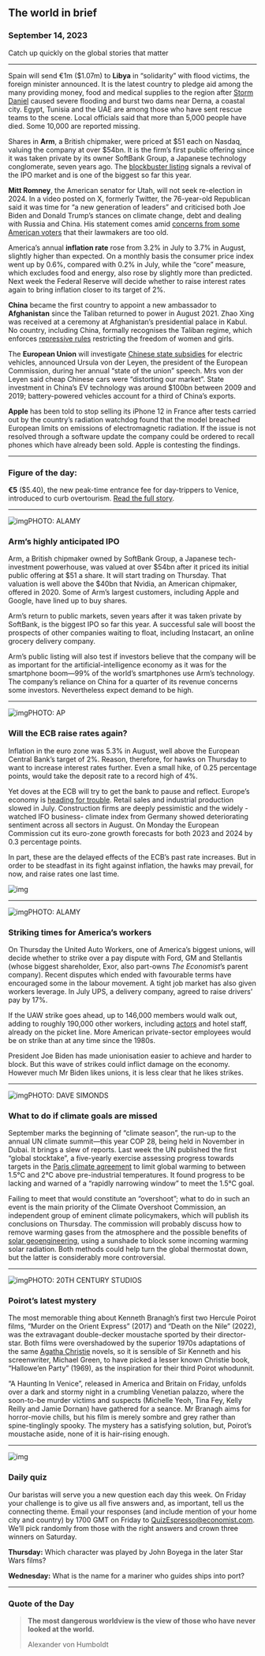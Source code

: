 ## The world in brief

### September 14, 2023

Catch up quickly on the global stories that matter



------



Spain will send €1m ($1.07m) to **Libya** in “solidarity” with flood victims, the foreign minister announced. It is the latest country to pledge aid among the many providing money, food and medical supplies to the region after [Storm Daniel](https://www.economist.com/middle-east-and-africa/2023/09/13/the-lethal-negligence-of-politicians-in-morocco-and-libya) caused severe flooding and burst two dams near Derna, a coastal city. Egypt, Tunisia and the UAE are among those who have sent rescue teams to the scene. Local officials said that more than 5,000 people have died. Some 10,000 are reported missing.

Shares in **Arm**, a British chipmaker, were priced at $51 each on Nasdaq, valuing the company at over $54bn. It is the firm’s first public offering since it was taken private by its owner SoftBank Group, a Japanese technology conglomerate, seven years ago. The [blockbuster listing](https://www.economist.com/business/2023/08/23/arms-public-listing-is-set-to-break-records) signals a revival of the IPO market and is one of the biggest so far this year.

**Mitt Romney**, the American senator for Utah, will not seek re-election in 2024. In a video posted on X, formerly Twitter, the 76-year-old Republican said it was time for “a new generation of leaders” and criticised both Joe Biden and Donald Trump’s stances on climate change, debt and dealing with Russia and China. His statement comes amid [concerns from some American voters](https://www.economist.com/graphic-detail/2023/09/08/the-old-have-come-to-dominate-american-politics) that their lawmakers are too old.

America’s annual **inflation rate** rose from 3.2% in July to 3.7% in August, slightly higher than expected. On a monthly basis the consumer price index went up by 0.6%, compared with 0.2% in July, while the “core” measure, which excludes food and energy, also rose by slightly more than predicted. Next week the Federal Reserve will decide whether to raise interest rates again to bring inflation closer to its target of 2%.

**China** became the first country to appoint a new ambassador to **Afghanistan** since the Taliban returned to power in August 2021. Zhao Xing was received at a ceremony at Afghanistan’s presidential palace in Kabul. No country, including China, formally recognises the Taliban regime, which enforces [repressive rules](https://www.economist.com/asia/2023/05/01/life-under-the-rule-of-the-taliban-20) restricting the freedom of women and girls.

The **European Union** will investigate [Chinese state subsidies](https://www.economist.com/graphic-detail/2023/08/10/how-china-became-a-car-exporting-juggernaut) for electric vehicles, announced Ursula von der Leyen, the president of the European Commission, during her annual “state of the union” speech. Mrs von der Leyen said cheap Chinese cars were “distorting our market”. State investment in China’s EV technology was around $100bn between 2009 and 2019; battery-powered vehicles account for a third of China’s exports.

**Apple** has been told to stop selling its iPhone 12 in France after tests carried out by the country’s radiation watchdog found that the model breached European limits on emissions of electromagnetic radiation. If the issue is not resolved through a software update the company could be ordered to recall phones which have already been sold. Apple is contesting the findings.



------



### Figure of the day: 

**€5** ($5.40), the new peak-time entrance fee for day-trippers to Venice, introduced to curb overtourism. [Read the full story](https://www.economist.com/why-venice-is-starting-to-charge-tourists-to-enter).



------



![img](https://niceboy.online/insight/public/Espresso/PHOTOS/20230916_dap321.jpg)PHOTO: ALAMY

### Arm’s highly anticipated IPO

Arm, a British chipmaker owned by SoftBank Group, a Japanese tech-investment powerhouse, was valued at over $54bn after it priced its initial public offering at $51 a share. It will start trading on Thursday. That valuation is well above the $40bn that Nvidia, an American chipmaker, offered in 2020. Some of Arm’s largest customers, including Apple and Google, have lined up to buy shares.

Arm’s return to public markets, seven years after it was taken private by SoftBank, is the biggest IPO so far this year. A successful sale will boost the prospects of other companies waiting to float, including Instacart, an online grocery delivery company.

Arm’s public listing will also test if investors believe that the company will be as important for the artificial-intelligence economy as it was for the smartphone boom—99% of the world’s smartphones use Arm’s technology. The company’s reliance on China for a quarter of its revenue concerns some investors. Nevertheless expect demand to be high.



------



![img](https://niceboy.online/insight/public/Espresso/PHOTOS/20230916_dap320.jpg)PHOTO: AP

### Will the ECB raise rates again?

Inflation in the euro zone was 5.3% in August, well above the European Central Bank’s target of 2%. Reason, therefore, for hawks on Thursday to want to increase interest rates further. Even a small hike, of 0.25 percentage points, would take the deposit rate to a record high of 4%.

Yet doves at the ECB will try to get the bank to pause and reflect. Europe’s economy is [heading for trouble](https://www.economist.com/finance-and-economics/2023/08/31/europes-economy-looks-to-be-heading-for-trouble). Retail sales and industrial production slowed in July. Construction firms are deeply pessimistic and the widely -watched IFO business- climate index from Germany showed deteriorating sentiment across all sectors in August. On Monday the European Commission cut its euro-zone growth forecasts for both 2023 and 2024 by 0.3 percentage points.

In part, these are the delayed effects of the ECB’s past rate increases. But in order to be steadfast in its fight against inflation, the hawks may prevail, for now, and raise rates one last time.

![img](https://niceboy.online/insight/public/Espresso/PHOTOS/20230916_DAC599.jpg)



------



![img](https://niceboy.online/insight/public/Espresso/PHOTOS/20230916_dap323.jpg)PHOTO: ALAMY

### Striking times for America’s workers

On Thursday the United Auto Workers, one of America’s biggest unions, will decide whether to strike over a pay dispute with Ford, GM and Stellantis (whose biggest shareholder, Exor, also part-owns *The Economist*’s parent company). Recent disputes which ended with favourable terms have encouraged some in the labour movement. A tight job market has also given workers leverage. In July UPS, a delivery company, agreed to raise drivers’ pay by 17%.

If the UAW strike goes ahead, up to 146,000 members would walk out, adding to roughly 190,000 other workers, including [actors](https://www.economist.com/united-states/2023/07/14/an-all-out-strike-brings-hollywood-to-a-halt) and hotel staff, already on the picket line. More American private-sector employees would be on strike than at any time since the 1980s.

President Joe Biden has made unionisation easier to achieve and harder to block. But this wave of strikes could inflict damage on the economy. However much Mr Biden likes unions, it is less clear that he likes strikes.



------



![img](https://niceboy.online/insight/public/Espresso/PHOTOS/20230916_dap324.jpg)PHOTO: DAVE SIMONDS

### What to do if climate goals are missed

September marks the beginning of “climate season”, the run-up to the annual UN climate summit—this year COP 28, being held in November in Dubai. It brings a slew of reports. Last week the UN published the first “global stocktake”, a five-yearly exercise assessing progress towards targets in the [Paris climate agreement](https://www.economist.com/interactive/paris-climate-agreement-annotated) to limit global warming to between 1.5°C and 2°C above pre-industrial temperatures. It found progress to be lacking and warned of a “rapidly narrowing window” to meet the 1.5°C goal.

Failing to meet that would constitute an “overshoot”; what to do in such an event is the main priority of the Climate Overshoot Commission, an independent group of eminent climate policymakers, which will publish its conclusions on Thursday. The commission will probably discuss how to remove warming gases from the atmosphere and the possible benefits of [solar geoengineering](https://www.economist.com/films/2022/04/21/is-solar-geoengineering-worth-the-risk), using a sunshade to block some incoming warming solar radiation. Both methods could help turn the global thermostat down, but the latter is considerably more controversial.



------



![img](https://niceboy.online/insight/public/Espresso/PHOTOS/20230916_dap318.jpg)PHOTO: 20TH CENTURY STUDIOS

### Poirot’s latest mystery

The most memorable thing about Kenneth Branagh’s first two Hercule Poirot films, “Murder on the Orient Express” (2017) and “Death on the Nile” (2022), was the extravagant double-decker moustache sported by their director-star. Both films were overshadowed by the superior 1970s adaptations of the same [Agatha Christie](https://www.economist.com/culture/2022/09/08/lucy-worsley-takes-on-the-mystery-of-agatha-christie) novels, so it is sensible of Sir Kenneth and his screenwriter, Michael Green, to have picked a lesser known Christie book, “Hallowe’en Party” (1969), as the inspiration for their third Poirot whodunnit.

“A Haunting In Venice”, released in America and Britain on Friday, unfolds over a dark and stormy night in a crumbling Venetian palazzo, where the soon-to-be murder victims and suspects (Michelle Yeoh, Tina Fey, Kelly Reilly and Jamie Dornan) have gathered for a seance. Mr Branagh aims for horror-movie chills, but his film is merely sombre and grey rather than spine-tinglingly spooky. The mystery has a satisfying solution, but, Poirot’s moustache aside, none of it is hair-rising enough.



------



![img](https://niceboy.online/insight/public/Espresso/PHOTOS/QuizNEW_169.jpeg)

### Daily quiz

Our baristas will serve you a new question each day this week. On Friday your challenge is to give us all five answers and, as important, tell us the connecting theme. Email your responses (and include mention of your home city and country) by 1700 GMT on Friday to [QuizEspresso@economist.com](https://mail.google.com/mail/?view=cm&fs=1&tf=1&to=QuizEspresso@economist.com). We’ll pick randomly from those with the right answers and crown three winners on Saturday.

**Thursday:** Which character was played by John Boyega in the later Star Wars films?

**Wednesday:** What is the name for a mariner who guides ships into port?



------



### Quote of the Day

> **The most dangerous worldview is the view of those who have never looked at the world.**
>
> Alexander von Humboldt



